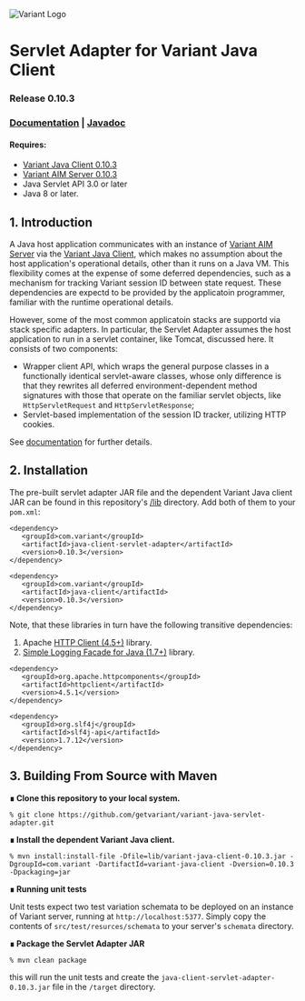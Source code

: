 ![Variant Logo](http://www.getvariant.com/wp-content/uploads/2016/07/VariantLogoSquare-100.png)

# Servlet Adapter for Variant Java Client
### Release 0.10.3

### [Documentation](https://www.getvariant.com/resources/docs/0-10/clients/variant-java-client/#section-5.1) | [Javadoc](https://getvariant.github.io/variant-java-servlet-adapter/)

#### Requires: 
* [Variant Java Client 0.10.3](https://www.getvariant.com/resources/docs/0-10/clients/variant-java-client/)
* [Variant AIM Server 0.10.3](http://www.getvariant.com/resources/docs/0-10/application-iteration-server/user-guide/) 
* Java Servlet API 3.0 or later
* Java 8 or later.

## 1. Introduction

A Java host application communicates with an instance of [Variant AIM Server](http://www.getvariant.com/resources/docs/0-10/application-iteration-server/user-guide/) via the  [Variant Java Client](https://www.getvariant.com/resources/docs/0-10/clients/variant-java-client/), which makes no assumption about the host application's operational details, other than it runs on a Java VM. This flexibility comes at the expense of some deferred dependencies, such as a mechanism for tracking Variant session ID between state request. These dependencies are expectd to be provided by the applicatoin programmer, familiar with the runtime operational details.

However, some of the most common applicatoin stacks are supportd via stack specific adapters. In particular, the Servlet Adapter assumes the host application to run in a servlet container, like Tomcat, discussed here. It consists of two components:

* Wrapper client API, which wraps the general purpose classes in a functionally identical servlet-aware classes, whose only difference is that they rewrites all deferred environment-dependent method signatures with those that operate on the familiar servlet objects, like `HttpServletRequest` and `HttpServletResponse`;
* Servlet-based implementation of the session ID tracker, utilizing HTTP cookies.

See [documentation](https://www.getvariant.com/resources/docs/0-10/clients/variant-java-client/#section-5.1) for further details.

## 2. Installation

The pre-built servlet adapter JAR file and the dependent Variant Java client JAR can be found in this repository's [/lib](https://github.com/getvariant/variant-java-servlet-adapter/tree/release/0.10.3/lib) directory. Add both of them to your `pom.xml`:

```
<dependency>
   <groupId>com.variant</groupId>
   <artifactId>java-client-servlet-adapter</artifactId>
   <version>0.10.3</version>
</dependency>

<dependency>
   <groupId>com.variant</groupId>
   <artifactId>java-client</artifactId>
   <version>0.10.3</version>
</dependency>
```

Note, that these libraries in turn have the following transitive dependencies:

1. Apache [HTTP Client (4.5+)](https://hc.apache.org/httpcomponents-client-4.5.x/index.html) library. 
2. [Simple Logging Facade for Java (1.7+)](https://www.slf4j.org/) library.


```
<dependency>
   <groupId>org.apache.httpcomponents</groupId>
   <artifactId>httpclient</artifactId>
   <version>4.5.1</version>
</dependency>

<dependency>
   <groupId>org.slf4j</groupId>
   <artifactId>slf4j-api</artifactId>
   <version>1.7.12</version>
</dependency>
```

## 3. Building From Source with Maven

__∎ Clone this repository to your local system.__

```
% git clone https://github.com/getvariant/variant-java-servlet-adapter.git
```

__∎ Install the dependent Variant Java client.__

```shell
% mvn install:install-file -Dfile=lib/variant-java-client-0.10.3.jar -DgroupId=com.variant -DartifactId=variant-java-client -Dversion=0.10.3 -Dpackaging=jar
```
__∎ Running unit tests__

Unit tests expect two test variation schemata to be deployed on an instance of Variant server, running at `http://localhost:5377`. Simply copy the contents of `src/test/resurces/schemata` to your server's `schemata` directory.

__∎ Package the Servlet Adapter JAR__
```shell
% mvn clean package
```
this will run the unit tests and create the `java-client-servlet-adapter-0.10.3.jar` file in the `/target` directory.  
